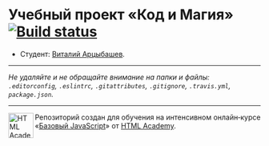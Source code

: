 # Учебный проект «Код и Магия» [![Build status][travis-image]][travis-url]

* Студент: [Виталий Арцыбашев](https://up.htmlacademy.ru/javascript/12/user/78617).

---

_Не удаляйте и не обращайте внимание на папки и файлы:_<br>
_`.editorconfig`, `.eslintrc`, `.gitattributes`, `.gitignore`, `.travis.yml`, `package.json`._

---

<a href="https://htmlacademy.ru/intensive/javascript"><img align="left" width="50" height="50" title="HTML Academy" src="https://up.htmlacademy.ru/static/img/intensive/javascript/logo-for-github.svg"></a>

Репозиторий создан для обучения на интенсивном онлайн‑курсе «[Базовый JavaScript](https://htmlacademy.ru/intensive/javascript)» от [HTML Academy](https://htmlacademy.ru).

[travis-image]: https://travis-ci.org/htmlacademy-javascript/78617-code-and-magick.svg?branch=master
[travis-url]: https://travis-ci.org/htmlacademy-javascript/78617-code-and-magick
